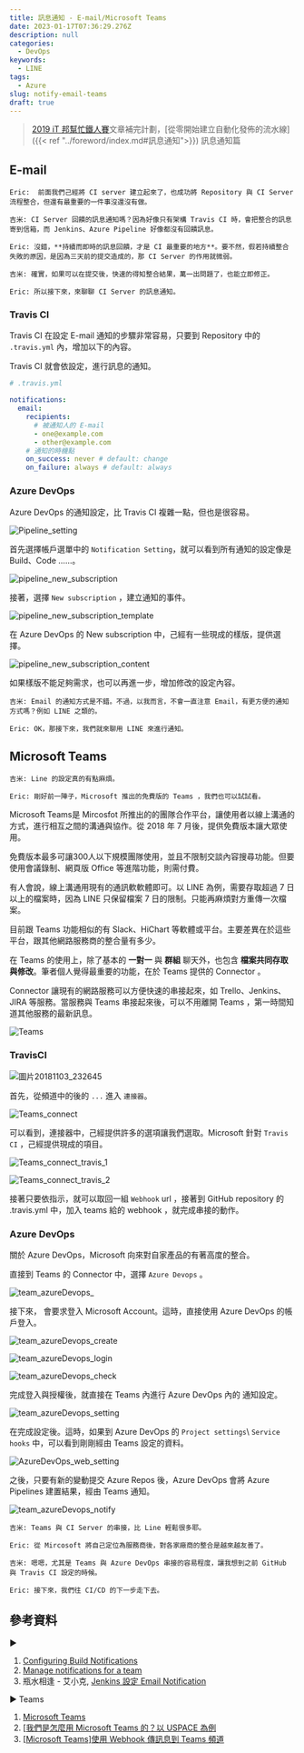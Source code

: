 ```yaml
---
title: 訊息通知 - E-mail/Microsoft Teams
date: 2023-01-17T07:36:29.276Z
description: null
categories:
  - DevOps
keywords:
  - LINE
tags:
  - Azure
slug: notify-email-teams
draft: true
---
```


> [2019 iT 邦幫忙鐵人賽](https://ithelp.ithome.com.tw/users/20107551/ironman/1906)文章補完計劃，[從零開始建立自動化發佈的流水線]({{< ref "../foreword/index.md#訊息通知">}}) 訊息通知篇

<!--more-->

## E-mail

```chat
Eric:  前面我們己經將 CI server 建立起來了，也成功將 Repository 與 CI Server 流程整合，但還有最重要的一件事沒還沒有做。

吉米: CI Server 回饋的訊息通知嗎？因為好像只有架構 Travis CI 時，會把整合的訊息寄到信箱，而 Jenkins、Azure Pipeline 好像都沒有回饋訊息。

Eric: 沒錯，**持續而即時的訊息回饋，才是 CI 最重要的地方**。要不然，假若持續整合失敗的原因，是因為三天前的提交造成的，那 CI Server 的作用就微弱。

吉米: 確實，如果可以在提交後，快速的得知整合結果，萬一出問題了，也能立即修正。

Eric: 所以接下來，來聊聊 CI Server 的訊息通知。
```

### Travis CI

Travis CI 在設定 E-mail 通知的步驟非常容易，只要到 Repository 中的 `.travis.yml` 內，增加以下的內容。

Travis CI 就會依設定，進行訊息的通知。

```yaml
# .travis.yml

notifications:
  email:
    recipients:
      # 被通知人的 E-mail
      - one@example.com
      - other@example.com
    # 通知的時機點
    on_success: never # default: change
    on_failure: always # default: always
```

### Azure DevOps

Azure DevOps 的通知設定，比 Travis CI 複雜一點，但也是很容易。

![Pipeline_setting](images/Pipeline_setting.png)

首先選擇帳戶選單中的 `Notification Setting`，就可以看到所有通知的設定像是 Build、Code ……。

![pipeline_new_subscription](images/pipeline_new_subscription.png)

接著，選擇 `New subscription` ，建立通知的事件。

![pipeline_new_subscription_template](images/pipeline_new_subscription_template.png)

在 Azure DevOps 的 New subscription 中，己經有一些現成的樣版，提供選擇。

![pipeline_new_subscription_content](images/pipeline_new_subscription_content.png)

如果樣版不能足夠需求，也可以再進一步，增加修改的設定內容。

```chat
吉米: Email 的通知方式是不錯。不過，以我而言，不會一直注意 Email，有更方便的通知方式嗎？例如 LINE 之類的。

Eric: OK，那接下來，我們就來聊用 LINE 來進行通知。
```

## Microsoft Teams

```chat
吉米: Line 的設定真的有點麻煩。

Eric: 剛好前一陣子，Microsoft 推出的免費版的 Teams ，我們也可以試試看。
```

Microsoft Teams是 Mircosfot 所推出的的團隊合作平台，讓使用者以線上溝通的方式，進行相互之間的溝通與協作。從 2018 年 7 月後，提供免費版本讓大眾使用。

免費版本最多可讓300人以下規模團隊使用，並且不限制交談內容搜尋功能。但要使用會議錄制、網頁版 Office 等進階功能，則需付費。

有人會說，線上溝通用現有的通訊軟軟體即可。以 LINE 為例，需要存取超過 7 日以上的檔案時，因為 LINE 只保留檔案 7 日的限制。只能再麻煩對方重傳一次檔案。

目前跟 Teams 功能相似的有 Slack、HiChart 等軟體或平台。主要差異在於這些平台，跟其他網路服務商的整合量有多少。

在 Teams 的使用上，除了基本的 **一對一** 與 **群組** 聊天外，也包含 **檔案共同存取與修改**。筆者個人覺得最重要的功能，在於 Teams 提供的 Connector 。

Connector 讓現有的網路服務可以方便快速的串接起來，如 Trello、Jenkins、JIRA 等服務。當服務與 Teams 串接起來後，可以不用離開 Teams ，第一時間知道其他服務的最新訊息。

![Teams](images/Teams.png)

### TravisCI

![圖片20181103_232645](images/Teams_connect_i.png)

首先，從頻道中的後的 `...` 進入 `連接器`。

![Teams_connect](images/Teams_connect_travis.png)

可以看到，連接器中，己經提供許多的選項讓我們選取。Microsoft 針對 `Travis CI` ，己經提供現成的項目。

![Teams_connect_travis_1](images/Teams_connect_travis_1.png)

![Teams_connect_travis_2](images/Teams_connect_travis_2.png)

接著只要依指示，就可以取回一組 `Webhook` url ，接著到 GitHub repository 的 .travis.yml 中，加入 teams 給的 webhook ，就完成串接的動作。

### Azure DevOps

關於 Azure DevOps，Microsoft 向來對自家產品的有著高度的整合。

直接到 Teams 的 Connector 中，選擇 `Azure Devops` 。

![team_azureDevops_](images/team_azureDevops_.png)

接下來， 會要求登入 Microsoft Account。這時，直接使用 Azure DevOps 的帳戶登入。

![team_azureDevops_create](images/team_azureDevops_create.png)

![team_azureDevops_login](images/team_azureDevops_login.png)

![team_azureDevops_check](images/team_azureDevops_check.png)

完成登入與授權後，就直接在 Teams 內進行 Azure DevOps 內的 通知設定。

![team_azureDevops_setting](images/team_azureDevops_setting.png)

在完成設定後。這時，如果到 Azure DevOps 的 `Project settings`\ `Service hooks` 中，可以看到剛剛經由 Teams 設定的資料。

![AzureDevOps_web_setting](images/AzureDevOps_web_setting.jpeg)

之後，只要有新的變動提交 Azure Repos 後，Azure DevOps 會將 Azure Pipelines 建置結果，經由 Teams 通知。

![team_azureDevops_notify](images/team_azureDevops_notify.png)


```chat
吉米: Teams 與 CI Server 的串接，比 Line 輕鬆很多耶。

Eric: 從 Mircosoft 將自己定位為服務商後，對各家廠商的整合是越來越友善了。

吉米: 嗯嗯，尤其是 Teams 與 Azure DevOps 串接的容易程度，讓我想到之前 GitHub 與 Travis CI 設定的時候。

Eric: 接下來，我們往 CI/CD 的下一步走下去。
```


## 參考資料

▶ 

1. [Configuring Build Notifications](https://docs.travis-ci.com/user/notifications)
2. [Manage notifications for a team](https://docs.microsoft.com/en-us/azure/devops/notifications/howto-manage-team-notifications?view=vsts&viewFallbackFrom=tfs-2015&tabs=new-nav)
3. 瓶水相逢 - 艾小克, [Jenkins 設定 Email Notification](https://dotblogs.com.tw/chhuang/2013/09/05/116412)

▶ Teams

1. [Microsoft Teams](https://products.office.com/zh-tw/microsoft-teams/free)
2. [[我們是怎麼用 Microsoft Teams 的？以 USPACE 為例](https://demo.tc/post/847)
3. [[Microsoft Teams]使用 Webhook 傳訊息到 Teams 頻道](https://dotblogs.com.tw/lapland/2017/04/13/145208)
